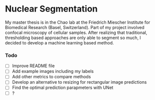 # Nuclear Segmentation

My master thesis is in the Chao lab at the Friedrich Miescher Institute for Biomedical Research (Basel, Switzerland). Part of my project involved confocal microscopy of cellular samples. After realizing that traditional, thresholding based approaches are only able to segment so much, I decided to develop a machine learning based method.

### Todo
- [ ] Improve README file
- [ ] Add example images including my labels
- [ ] Add other metrics to compare methods
- [ ] Develop an alternative to resizing for rectangular image predictions
- [ ] Find the optimal prediction parapmeters with UNet
- [ ] ?
